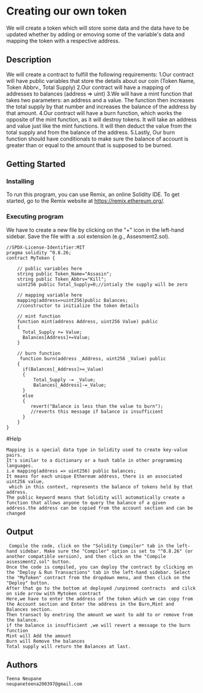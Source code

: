 # Creating our own token

We will create a token which will store some data and the data have to be updated whether by adding or emoving some of the variable's data and mapping the token with a respective address.

## Description

We will create a contract  to fulfill the following requirements:
1.Our contract will have public variables that store the details about our coin (Token Name, Token Abbrv., Total Supply)
2.Our contract will have a mapping of addresses to balances (address => uint)
3.We will have a mint function that takes two parameters: an address and a value. The function then increases the total supply by that number and increases the balance of the address by that amount.
4.Our contract will have a burn function, which works the opposite of the mint function, as it will destroy tokens. It will take an address and value just like the mint functions. It will then deduct the value from the total supply and from the balance of the address.
5.Lastly, Our burn function should have conditionals to make sure the balance of account is greater than or equal to the amount that is supposed to be burned.

## Getting Started

### Installing

To run this program, you can use Remix, an online Solidity IDE. To get started, go to the Remix website at https://remix.ethereum.org/.


### Executing program

We have to create a new file by clicking on the "+" icon in the left-hand sidebar. Save the file with a .sol extension (e.g., Assesment2.sol). 

```
//SPDX-License-Identifier:MIT
pragma solidity ^0.8.26;
contract MyToken {

    // public variables here
    string public Token_Name="Assasin";
    string public Token_Abbrv="Kill";
    uint256 public Total_Supply=0;//intialy the supply will be zero

    // mapping variable here
    mapping(address=>uint256)public Balances;
    //constructor to initialize the token details
  
    // mint function
    function mint(address Address, uint256 Value) public 
    {
      Total_Supply += Value;
      Balances[Address]+=Value;
    }

    // burn function
     function burn(address _Address, uint256 _Value) public 
    {
      if(Balances[_Address]>=_Value)
      {
          Total_Supply -= _Value;
          Balances[_Address]-=_Value;
      }
      else 
      {
         revert("Balance is less than the value to burn");
         //reverts this message if balance is insufficient
      }
    }
}
```
#Help
```
Mapping is a special data type in Solidity used to create key-value pairs.
It's similar to a dictionary or a hash table in other programming languages.
i.e mapping(address => uint256) public balances;
It means for each unique Ethereum address, there is an associated uint256 value,
 which in this context, represents the balance of tokens held by that address.
The public keyword means that Solidity will automatically create a function that allows anyone to query the balance of a given address.the address can be copied from the account section and can be changed
```


## Output
```
 Compile the code, click on the "Solidity Compiler" tab in the left-hand sidebar. Make sure the "Compiler" option is set to "^0.8.26" (or another compatible version), and then click on the "Compile assessment2.sol" button.
Once the code is compiled, you can deploy the contract by clicking on the "Deploy & Run Transactions" tab in the left-hand sidebar. Select the "MyToken" contract from the dropdown menu, and then click on the "Deploy" button.
After that go to the bottom at deployed /unpinned contracts  and cilck on side arrow with Mytoken contract
Here,we have to enter the address of the token which we can copy from the Account section and Enter the address in the Burn,Mint and Balances section.
Then transact by enetring the amount we want to add to or remove from the balance.
if the balance is insufficient ,we will revert a message to the burn function
Mint will Add the amount
Burn will Remove the balances
Total supply will return the Balances at last.
```
## Authors
```
Teena Neupane 
neupaneteena200397@gmail.com
```
